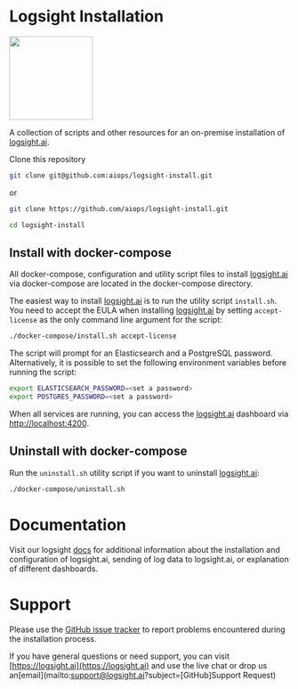 # Logsight Installation

 <a href="https://logsight.ai/"><img src="https://logsight.ai/assets/img/logol.png" width="150"/></a>

A collection of scripts and other resources for an on-premise installation of [logsight.ai](https://logsight.ai).

Clone this repository

```bash
git clone git@github.com:aiops/logsight-install.git
```

or 

```bash
git clone https://github.com/aiops/logsight-install.git
```

```bash
cd logsight-install
```

## Install with docker-compose

All docker-compose, configuration and utility script files to install [logsight.ai](https://logsight.ai) via docker-compose are located in the docker-compose directory.

The easiest way to install [logsight.ai](https://logsight.ai) is to run the utility script ```install.sh```. You need to accept the EULA when installing [logsight.ai](https://logsight.ai) by setting ```accept-license``` as the only command line argument for the script:

```bash
./docker-compose/install.sh accept-license
```

The script will prompt for an Elasticsearch and a PostgreSQL password. Alternatively, it is possible to set the following environment variables before running the script:

```bash
export ELASTICSEARCH_PASSWORD=<set a password>
export POSTGRES_PASSWORD=<set a password>
```

When all services are running, you can access the [logsight.ai](https://logsight.ai) dashboard via [http://localhost:4200](http://localhost:4200).

## Uninstall with docker-compose

Run the ```uninstall.sh``` utility script if you want to uninstall [logsight.ai](https://logsight.ai):

```bash
./docker-compose/uninstall.sh
```

# Documentation

Visit our logsight [docs](https://docs.logsight.ai/#/) for additional information about the installation and configuration of logsight.ai, sending of log data to logsight.ai, or explanation of different dashboards.

# Support

Please use the [GitHub issue tracker](https://github.com/aiops/logsight-install/issues) to report problems encountered during the installation process.

If you have general questions or need support, you can visit [https://logsight.ai](https://logsight.ai) and use the live chat or drop us an[email](mailto:support@logsight.ai?subject=[GitHub]Support Request)

